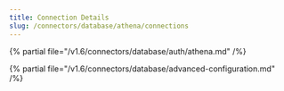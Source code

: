 ```yaml
---
title: Connection Details
slug: /connectors/database/athena/connections
---
```


{% partial file="/v1.6/connectors/database/auth/athena.md" /%}

{% partial file="/v1.6/connectors/database/advanced-configuration.md" /%}
